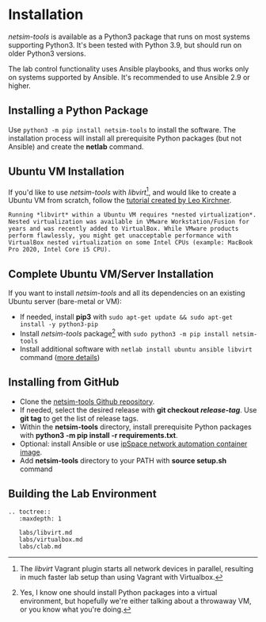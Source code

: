# Installation

*netsim-tools* is available as a Python3 package that runs on most systems supporting Python3. It's been tested with Python 3.9, but should run on older Python3 versions. 

The lab control functionality uses Ansible playbooks, and thus works only on systems supported by Ansible. It's recommended to use Ansible 2.9 or higher.

## Installing a Python Package

Use `python3 -m pip install netsim-tools` to install the software. The installation process will install all prerequisite Python packages (but not Ansible) and create the **netlab** command.

## Ubuntu VM Installation

If you'd like to use *netsim-tools* with *libvirt*[^1], and would like to create a Ubuntu VM from scratch, follow the [tutorial created by Leo Kirchner](https://blog.kirchne.red/netsim-tools-quickstart.html).

[^1]: The *libvirt* Vagrant plugin starts all network devices in parallel, resulting in much faster lab setup than using Vagrant with Virtualbox.

```{warning}
Running *‌libvirt* within a Ubuntu VM requires *‌nested virtualization*. Nested virtualization was available in VMware Workstation/Fusion for years and was recently added to VirtualBox. While VMware products perform flawlessly, you might get unacceptable performance with VirtualBox nested virtualization on some Intel CPUs (example: MacBook Pro 2020, Intel Core i5 CPU).
```

## Complete Ubuntu VM/Server Installation

If you want to install *netsim-tools* and all its dependencies on an existing Ubuntu server (bare-metal or VM):

* If needed, install **pip3** with `sudo apt-get update && sudo apt-get install -y python3-pip`
* Install *netsim-tools* package[^2] with `sudo python3 -m pip install netsim-tools`
* Install additional software with `netlab install ubuntu ansible libvirt` command ([more details](netlab/install.md))

[^2]: Yes, I know one should install Python packages into a virtual environment, but hopefully we're either talking about a throwaway VM, or you know what you're doing.

## Installing from GitHub

* Clone the [netsim-tools Github repository](https://github.com/ipspace/netsim-tools).
* If needed, select the desired release with **git checkout _release-tag_**. Use **git tag** to get the list of release tags.
* Within the **netsim-tools** directory, install prerequisite Python packages with **python3 -m pip install -r requirements.txt**.
* Optional: install Ansible or use [ipSpace network automation container image](https://hub.docker.com/r/ipspace/automation). 
* Add **netsim-tools** directory to your PATH with **source setup.sh** command

## Building the Lab Environment

```eval_rst
.. toctree::
   :maxdepth: 1

   labs/libvirt.md
   labs/virtualbox.md
   labs/clab.md
```
